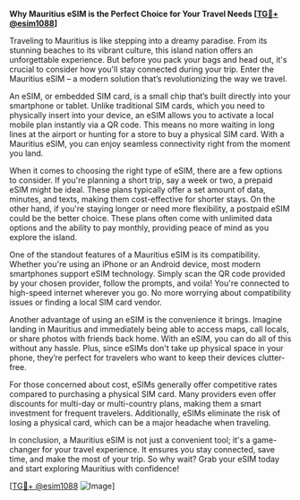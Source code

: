 **Why Mauritius eSIM is the Perfect Choice for Your Travel Needs [[TG💪+ @esim1088](https://t.me/s/esim1088)]**

Traveling to Mauritius is like stepping into a dreamy paradise. From its stunning beaches to its vibrant culture, this island nation offers an unforgettable experience. But before you pack your bags and head out, it's crucial to consider how you'll stay connected during your trip. Enter the Mauritius eSIM – a modern solution that’s revolutionizing the way we travel.

An eSIM, or embedded SIM card, is a small chip that’s built directly into your smartphone or tablet. Unlike traditional SIM cards, which you need to physically insert into your device, an eSIM allows you to activate a local mobile plan instantly via a QR code. This means no more waiting in long lines at the airport or hunting for a store to buy a physical SIM card. With a Mauritius eSIM, you can enjoy seamless connectivity right from the moment you land.

When it comes to choosing the right type of eSIM, there are a few options to consider. If you're planning a short trip, say a week or two, a prepaid eSIM might be ideal. These plans typically offer a set amount of data, minutes, and texts, making them cost-effective for shorter stays. On the other hand, if you're staying longer or need more flexibility, a postpaid eSIM could be the better choice. These plans often come with unlimited data options and the ability to pay monthly, providing peace of mind as you explore the island.

One of the standout features of a Mauritius eSIM is its compatibility. Whether you're using an iPhone or an Android device, most modern smartphones support eSIM technology. Simply scan the QR code provided by your chosen provider, follow the prompts, and voila! You're connected to high-speed internet wherever you go. No more worrying about compatibility issues or finding a local SIM card vendor.

Another advantage of using an eSIM is the convenience it brings. Imagine landing in Mauritius and immediately being able to access maps, call locals, or share photos with friends back home. With an eSIM, you can do all of this without any hassle. Plus, since eSIMs don't take up physical space in your phone, they’re perfect for travelers who want to keep their devices clutter-free.

For those concerned about cost, eSIMs generally offer competitive rates compared to purchasing a physical SIM card. Many providers even offer discounts for multi-day or multi-country plans, making them a smart investment for frequent travelers. Additionally, eSIMs eliminate the risk of losing a physical card, which can be a major headache when traveling.

In conclusion, a Mauritius eSIM is not just a convenient tool; it's a game-changer for your travel experience. It ensures you stay connected, save time, and make the most of your trip. So why wait? Grab your eSIM today and start exploring Mauritius with confidence!

[[TG💪+ @esim1088](https://t.me/s/esim1088) ![Image](https://i.postimg.cc/Y0z9fWf4/image.png)]